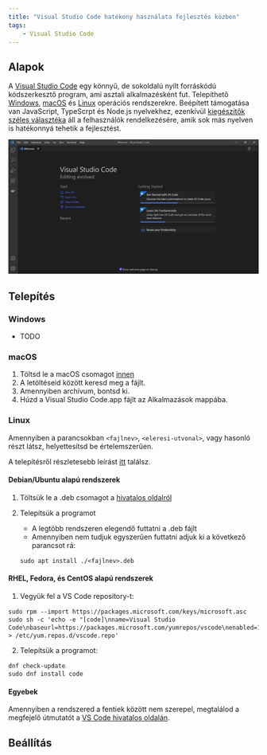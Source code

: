 ```yaml
---
title: "Visual Studio Code hatékony használata fejlesztés közben"
tags:
    - Visual Studio Code
---
```


## Alapok

A [Visual Studio Code](https://code.visualstudio.com) egy könnyű, de sokoldalú nyílt forráskódú kódszerkesztő program, ami asztali alkalmazésként
fut. Telepíthető [Windows](#windows), [macOS](#macos) és [Linux](#linux) operációs rendszerekre. Beépített támogatása van JavaScript, TypeScrpt és Node.js nyelvekhez, 
ezenkívül [kiegészítők széles választéka](https://marketplace.visualstudio.com/VSCode) áll a felhasználók rendelkezésére, amik sok más nyelven is hatékonnyá
tehetik a fejlesztést.

![code_welcome](./screenshots/code_welcome.png)

## Telepítés

### Windows

- TODO

### macOS

1. Töltsd le a macOS csomagot [innen](https://code.visualstudio.com/Download)
2. A letöltéseid között keresd meg a fájlt.
3. Amennyiben archívum, bontsd ki.
4. Húzd a Visual Studio Code.app fájlt az Alkalmazások mappába.

### Linux

Amennyiben a parancsokban `<fajlnev>`, `<eleresi-utvonal>`, vagy hasonló részt látsz, helyettesítsd be értelemszerűen.

A telepítésről részletesebb leírást [itt](https://code.visualstudio.com/docs/setup/linux) találsz.


#### Debian/Ubuntu alapú rendszerek

1. Töltsük le a .deb csomagot a [hivatalos oldalról](https://code.visualstudio.com/Download)

2. Telepítsük a programot
    - A legtöbb rendszeren elegendő futtatni a .deb fájlt
    - Amennyiben nem tudjuk egyszerűen futtatni adjuk ki a következő parancsot rá:   
    ```
    sudo apt install ./<fajlnev>.deb
    ```

#### RHEL, Fedora, és CentOS alapú rendszerek

1. Vegyük fel a VS Code repository-t:  
```
sudo rpm --import https://packages.microsoft.com/keys/microsoft.asc
sudo sh -c 'echo -e "[code]\nname=Visual Studio Code\nbaseurl=https://packages.microsoft.com/yumrepos/vscode\nenabled=1\ngpgcheck=1\ngpgkey=https://packages.microsoft.com/keys/microsoft.asc" > /etc/yum.repos.d/vscode.repo'
```

2. Telepítsük a programot:  
```
dnf check-update
sudo dnf install code
```

#### Egyebek

Amennyiben a rendszered a fentiek között nem szerepel, megtalálod a megfejelő útmutatót a [VS Code hivatalos oldalán](https://code.visualstudio.com/docs/setup/linux).

## Beállítás
